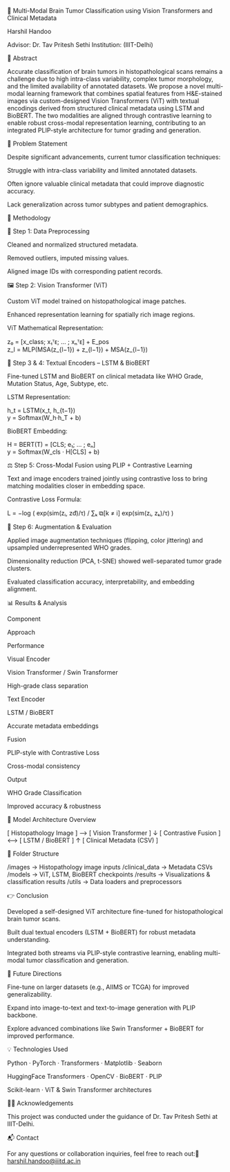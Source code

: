 🧠 Multi-Modal Brain Tumor Classification using Vision Transformers and Clinical Metadata

Harshil Handoo

Advisor: Dr. Tav Pritesh Sethi Institution: (IIIT-Delhi)

📌 Abstract

Accurate classification of brain tumors in histopathological scans remains a challenge due to high intra-class variability, complex tumor morphology, and the limited availability of annotated datasets. We propose a novel multi-modal learning framework that combines spatial features from H&E-stained images via custom-designed Vision Transformers (ViT) with textual encodings derived from structured clinical metadata using LSTM and BioBERT. The two modalities are aligned through contrastive learning to enable robust cross-modal representation learning, contributing to an integrated PLIP-style architecture for tumor grading and generation.

🎯 Problem Statement

Despite significant advancements, current tumor classification techniques:

Struggle with intra-class variability and limited annotated datasets.

Often ignore valuable clinical metadata that could improve diagnostic accuracy.

Lack generalization across tumor subtypes and patient demographics.

🧪 Methodology

🧼 Step 1: Data Preprocessing

Cleaned and normalized structured metadata.

Removed outliers, imputed missing values.

Aligned image IDs with corresponding patient records.

🖼️ Step 2: Vision Transformer (ViT)

Custom ViT model trained on histopathological image patches.

Enhanced representation learning for spatially rich image regions.

ViT Mathematical Representation:

z₀ = [x_class; x₁ᵀᴇ; ... ; xₙᵀᴇ] + E_pos  
z_l = MLP(MSA(z_{l−1}) + z_{l−1}) + MSA(z_{l−1})

📄 Step 3 & 4: Textual Encoders – LSTM & BioBERT

Fine-tuned LSTM and BioBERT on clinical metadata like WHO Grade, Mutation Status, Age, Subtype, etc.

LSTM Representation:

h_t = LSTM(x_t, h_{t−1})  
y = Softmax(W_h·h_T + b)

BioBERT Embedding:

H = BERT(T) = [CLS; e₁; ... ; eₙ]  
y = Softmax(W_cls · H[CLS] + b)

⚖️ Step 5: Cross-Modal Fusion using PLIP + Contrastive Learning

Text and image encoders trained jointly using contrastive loss to bring matching modalities closer in embedding space.

Contrastive Loss Formula:

L = −log ( exp(sim(zᵢ, zᵭ)/τ) / ∑ₖ ⧉[k ≠ i] exp(sim(zᵢ, zₖ)/τ) )

🧬 Step 6: Augmentation & Evaluation

Applied image augmentation techniques (flipping, color jittering) and upsampled underrepresented WHO grades.

Dimensionality reduction (PCA, t-SNE) showed well-separated tumor grade clusters.

Evaluated classification accuracy, interpretability, and embedding alignment.

📊 Results & Analysis

Component

Approach

Performance

Visual Encoder

Vision Transformer / Swin Transformer

High-grade class separation

Text Encoder

LSTM / BioBERT

Accurate metadata embeddings

Fusion

PLIP-style with Contrastive Loss

Cross-modal consistency

Output

WHO Grade Classification

Improved accuracy & robustness

🧹 Model Architecture Overview

[ Histopathology Image ] --> [ Vision Transformer ]
                                ↓
                            [ Contrastive Fusion ] <--> [ LSTM / BioBERT ]
                                                        ↑
                                  [ Clinical Metadata (CSV) ]

📀 Folder Structure

/images                → Histopathology image inputs
/clinical_data         → Metadata CSVs
/models                → ViT, LSTM, BioBERT checkpoints
/results               → Visualizations & classification results
/utils                 → Data loaders and preprocessors

👉 Conclusion

Developed a self-designed ViT architecture fine-tuned for histopathological brain tumor scans.

Built dual textual encoders (LSTM + BioBERT) for robust metadata understanding.

Integrated both streams via PLIP-style contrastive learning, enabling multi-modal tumor classification and generation.

🚀 Future Directions

Fine-tune on larger datasets (e.g., AIIMS or TCGA) for improved generalizability.

Expand into image-to-text and text-to-image generation with PLIP backbone.

Explore advanced combinations like Swin Transformer + BioBERT for improved performance.

💡 Technologies Used

Python · PyTorch · Transformers · Matplotlib · Seaborn

HuggingFace Transformers · OpenCV · BioBERT · PLIP

Scikit-learn · ViT & Swin Transformer architectures

👨‍🏫 Acknowledgements

This project was conducted under the guidance of Dr. Tav Pritesh Sethi at IIIT-Delhi.

📬 Contact

For any questions or collaboration inquiries, feel free to reach out:📧 harshil.handoo@iiitd.ac.in
